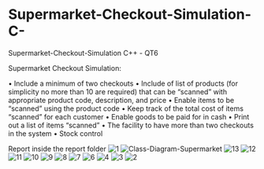 # Supermarket-Checkout-Simulation-C-
Supermarket-Checkout-Simulation C++ - QT6

Supermarket Checkout Simulation: 

• Include a minimum of two checkouts 
• Include of list of products (for simplicity no more than 10 are required) that can be “scanned” with appropriate product code, description, and price 
• Enable items to be “scanned” using the product code 
• Keep track of the total cost of items “scanned” for each customer 
• Enable goods to be paid for in cash 
• Print out a list of items “scanned” 
• The facility to have more than two checkouts in the system 
• Stock control

Report inside the report folder
![1](https://github.com/hotzero1414/Supermarket-Checkout-Simulation-C-/assets/72950401/1ca9793d-f6ad-49ac-8a94-c8d669ca9e4d)
![Class-Diagram-Supermarket](https://github.com/hotzero1414/Supermarket-Checkout-Simulation-C-/assets/72950401/4331bd59-bb3e-4cfe-b4ac-211f423f52a0)
![13](https://github.com/hotzero1414/Supermarket-Checkout-Simulation-C-/assets/72950401/62242804-67aa-4d3e-ba6b-fefc0ab04c0e)
![12](https://github.com/hotzero1414/Supermarket-Checkout-Simulation-C-/assets/72950401/ba3e2861-7bea-4489-9de0-ddf69fa97450)
![11](https://github.com/hotzero1414/Supermarket-Checkout-Simulation-C-/assets/72950401/57c5dee8-ed4d-486b-b821-426714944ea2)
![10](https://github.com/hotzero1414/Supermarket-Checkout-Simulation-C-/assets/72950401/1284f3bc-461d-4884-8dec-8627286a64ff)
![9](https://github.com/hotzero1414/Supermarket-Checkout-Simulation-C-/assets/72950401/f3443899-5fbb-47d7-962a-feb5ace29eb3)
![8](https://github.com/hotzero1414/Supermarket-Checkout-Simulation-C-/assets/72950401/0cf96207-9d4a-4b4a-97b5-02fd0d61b3c8)
![7](https://github.com/hotzero1414/Supermarket-Checkout-Simulation-C-/assets/72950401/a709d8d5-75ff-4add-a295-18dd9b1c2b87)
![6](https://github.com/hotzero1414/Supermarket-Checkout-Simulation-C-/assets/72950401/7ec0673f-a387-4a58-b722-1ff59e81874b)
![4](https://github.com/hotzero1414/Supermarket-Checkout-Simulation-C-/assets/72950401/1af04e4c-9533-4275-88f4-dea34c35b886)
![3](https://github.com/hotzero1414/Supermarket-Checkout-Simulation-C-/assets/72950401/9487905a-5980-494e-8b94-fc53375c96b5)
![2](https://github.com/hotzero1414/Supermarket-Checkout-Simulation-C-/assets/72950401/b9762e95-8fc4-44bd-9ea4-8b94d5694698)
